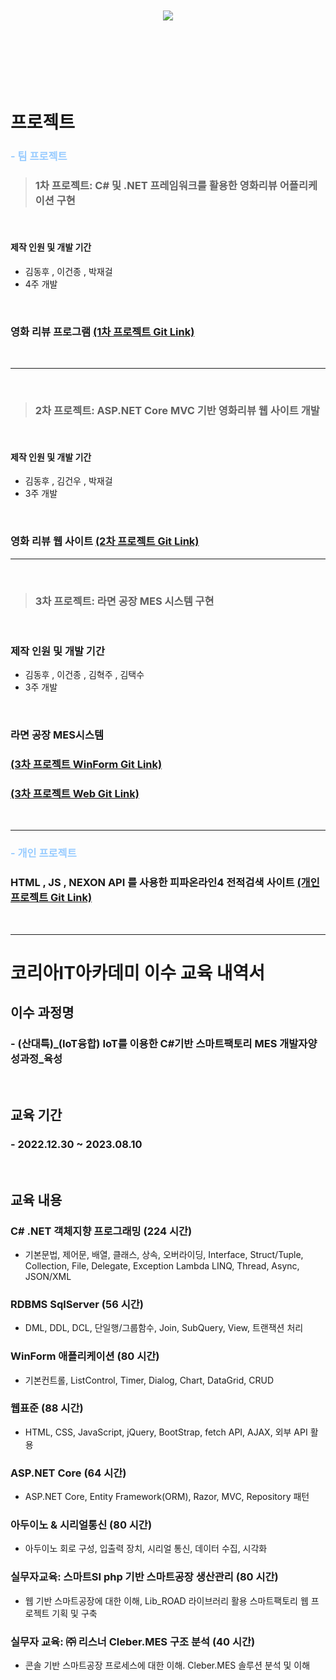 <br><br><br><br><br><br>
<div align=center>
	<img src="https://capsule-render.vercel.app/api?&color=auto&customColorList=4&type=cylinder&height=180&section=header&text=Donghoo's%20Portfolio&fontSize=60" />	
</div>
<br><br><br><br><br><br>


# 프로젝트

### <span style="color: #99CCFF">- 팀 프로젝트</span>

>### **1차 프로젝트: C# 및 .NET 프레임워크를 활용한 영화리뷰 어플리케이션 구현**
<br>

#### **제작 인원 및 개발 기간**
* 김동후 , 이건종 , 박재걸 
* 4주 개발

<br> 

 ### **영화 리뷰 프로그램** [(1차 프로젝트 Git Link)](https://github.com/keemdonghoo/FirstProject) 
 
 <br>




---
<br>


>### **2차 프로젝트: ASP.NET Core MVC 기반 영화리뷰 웹 사이트 개발**
<br>

#### **제작 인원 및 개발 기간**
* 김동후 , 김건우 , 박재걸 
* 3주 개발

<br>

### **영화 리뷰 웹 사이트** [(2차 프로젝트 Git Link)](https://github.com/keemdonghoo/SecondProject)



---
<br>

>### **3차 프로젝트: 라면 공장 MES 시스템 구현**
<br>

### **제작 인원 및 개발 기간**
* 김동후 , 이건종 , 김혁주 , 김택수
* 3주 개발
<br>

### **라면 공장 MES시스템** 
### [(3차 프로젝트 WinForm Git Link)](https://github.com/keemdonghoo/FinalProject-WinForm) 	       
### [(3차 프로젝트 Web Git Link)](https://github.com/keemdonghoo/FinalProject-WEB)

<br>

---


### <span style="color:#99CCFF">- 개인 프로젝트</span>
### **HTML , JS , NEXON API 를 사용한 피파온라인4 전적검색 사이트** [(개인프로젝트 Git Link)](https://github.com/keemdonghoo/miniProject)
  
<br>

---

# 코리아IT아카데미 이수 교육 내역서


## **이수 과정명**
### - (산대특)_(IoT융합) IoT를 이용한 C#기반 스마트팩토리 MES 개발자양성과정_육성
<br>

## **교육 기간**
### - 2022.12.30 ~ 2023.08.10
<br>

## **교육 내용**
### **C# .NET 객체지향 프로그래밍 (224 시간)**<br>
- 기본문법, 제어문, 배열, 클래스, 상속, 오버라이딩, Interface, Struct/Tuple, Collection, File, Delegate, Exception Lambda LINQ, Thread, Async, JSON/XML

### **RDBMS SqlServer (56 시간)**<br>
 - DML, DDL, DCL, 단일행/그룹함수, Join, SubQuery, View, 트랜잭션 처리

### **WinForm 애플리케이션 (80 시간)**<br>
- 기본컨트롤, ListControl, Timer, Dialog, Chart, DataGrid, CRUD


### **웹표준 (88 시간)**<br>
- HTML, CSS, JavaScript, jQuery, BootStrap, fetch API, AJAX, 외부 API 활용


### **ASP.NET Core (64 시간)**<br>
- ASP.NET Core, Entity Framework(ORM), Razor, MVC, Repository 패턴

### **아두이노 & 시리얼통신 (80 시간)**<br>
- 아두이노 회로 구성, 입출력 장치, 시리얼 통신, 데이터 수집, 시각화


###  **실무자교육: 스마트SI php 기반 스마트공장 생산관리  (80 시간)**<br>
- 웹 기반 스마트공장에 대한 이해, Lib_ROAD 라이브러리 활용 스마트팩토리 웹 프로젝트 기획 및 구축

### **실무자 교육: ㈜ 리스너  Cleber.MES 구조 분석  (40 시간)**<br>
- 콘솔 기반 스마트공장 프로세스에 대한 이해. Cleber.MES 솔루션 분석 및 이해

